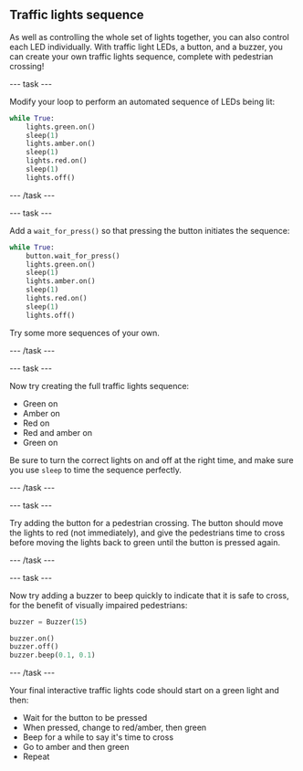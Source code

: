 ## Traffic lights sequence

As well as controlling the whole set of lights together, you can also control each LED individually. With traffic light LEDs, a button, and a buzzer, you can create your own traffic lights sequence, complete with pedestrian crossing!

--- task ---

Modify your loop to perform an automated sequence of LEDs being lit:

```python
while True:
    lights.green.on()
    sleep(1)
    lights.amber.on()
    sleep(1)
    lights.red.on()
    sleep(1)
    lights.off()
```

--- /task ---

--- task ---

Add a `wait_for_press()` so that pressing the button initiates the sequence:

```python
while True:
    button.wait_for_press()
    lights.green.on()
    sleep(1)
    lights.amber.on()
    sleep(1)
    lights.red.on()
    sleep(1)
    lights.off()
```

Try some more sequences of your own.

--- /task ---

--- task ---

Now try creating the full traffic lights sequence:

- Green on
- Amber on
- Red on
- Red and amber on
- Green on

Be sure to turn the correct lights on and off at the right time, and make sure you use `sleep` to time the sequence perfectly.

--- /task ---

--- task ---

Try adding the button for a pedestrian crossing. The button should move the lights to red (not immediately), and give the pedestrians time to cross before moving the lights back to green until the button is pressed again.

--- /task ---

--- task ---

Now try adding a buzzer to beep quickly to indicate that it is safe to cross, for the benefit of visually impaired pedestrians:

```python
buzzer = Buzzer(15)

buzzer.on()
buzzer.off()
buzzer.beep(0.1, 0.1)
```

--- /task ---

Your final interactive traffic lights code should start on a green light and then:

- Wait for the button to be pressed
- When pressed, change to red/amber, then green
- Beep for a while to say it's time to cross
- Go to amber and then green
- Repeat
